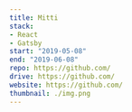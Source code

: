 ```yaml
---
title: Mitti
stack:
- React
- Gatsby
start: "2019-05-08"
end: "2019-06-08"
repo: https://github.com/
drive: https://github.com/
website: https://github.com/
thumbnail: ./img.png
---
```

